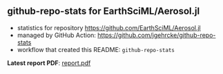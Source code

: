 ## github-repo-stats for EarthSciML/Aerosol.jl

- statistics for repository https://github.com/EarthSciML/Aerosol.jl
- managed by GitHub Action: https://github.com/jgehrcke/github-repo-stats
- workflow that created this README: `github-repo-stats`

**Latest report PDF**: [report.pdf](https://github.com/EarthSciML/Aerosol.jl/raw/github-repo-stats/EarthSciML/Aerosol.jl/latest-report/report.pdf)

